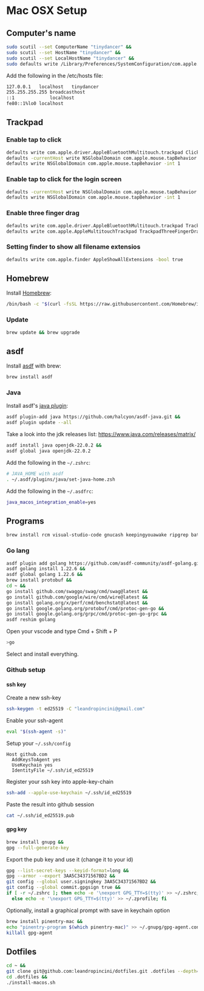 # Mac OSX Setup

## Computer's name
```bash
sudo scutil --set ComputerName "tinydancer" &&
sudo scutil --set HostName "tinydancer" &&
sudo scutil --set LocalHostName "tinydancer" &&
sudo defaults write /Library/Preferences/SystemConfiguration/com.apple.smb.server NetBIOSName -string "tinydancer"
```

Add the following in the /etc/hosts file:
```bash
127.0.0.1	localhost	tinydancer
255.255.255.255	broadcasthost
::1             localhost
fe80::1%lo0	localhost
```

## Trackpad

### Enable tap to click
```bash
defaults write com.apple.driver.AppleBluetoothMultitouch.trackpad Clicking -bool true &&
defaults -currentHost write NSGlobalDomain com.apple.mouse.tapBehavior -int 1 &&
defaults write NSGlobalDomain com.apple.mouse.tapBehavior -int 1
```

### Enable tap to click for the login screen
```bash
defaults -currentHost write NSGlobalDomain com.apple.mouse.tapBehavior -int 1 &&
defaults write NSGlobalDomain com.apple.mouse.tapBehavior -int 1
```

### Enable three finger drag
```bash
defaults write com.apple.driver.AppleBluetoothMultitouch.trackpad TrackpadThreeFingerDrag -bool true &&
defaults write com.apple.AppleMultitouchTrackpad TrackpadThreeFingerDrag -bool true
```

### Setting finder to show all filename extensios
```bash
defaults write com.apple.finder AppleShowAllExtensions -bool true
```

## Homebrew

Install [Homebrew](https://brew.sh/):
```bash
/bin/bash -c "$(curl -fsSL https://raw.githubusercontent.com/Homebrew/install/HEAD/install.sh)"
```

### Update
```bash
brew update && brew upgrade
```

## asdf

Install [asdf](https://asdf-vm.com/) with brew:
```bash
brew install asdf
```

### Java

Install asdf's [java plugin](https://github.com/halcyon/asdf-java):
```bash
asdf plugin-add java https://github.com/halcyon/asdf-java.git &&
asdf plugin update --all
```

Take a look into the jdk releases list: https://www.java.com/releases/matrix/
```bash
asdf install java openjdk-22.0.2 &&
asdf global java openjdk-22.0.2
```

Add the following in the `~/.zshrc`:
```bash
# JAVA_HOME with asdf
. ~/.asdf/plugins/java/set-java-home.zsh
```

Add the following in the `~/.asdfrc`:
```bash
java_macos_integration_enable=yes
``` 

## Programs
```bash
brew install rcm visual-studio-code gnucash keepingyouawake ripgrep bat fzf
```

### Go lang
```bash
asdf plugin add golang https://github.com/asdf-community/asdf-golang.git &&
asdf golang install 1.22.6 &&
asdf global golang 1.22.6 &&
brew install protobuf &&
cd ~ &&
go install github.com/swaggo/swag/cmd/swag@latest &&
go install github.com/google/wire/cmd/wire@latest &&
go install golang.org/x/perf/cmd/benchstat@latest &&
go install google.golang.org/protobuf/cmd/protoc-gen-go &&
go install google.golang.org/grpc/cmd/protoc-gen-go-grpc &&
asdf reshim golang
```

Open your vscode and type Cmd + Shift + P
```bash
>go
```

Select and install everything.

### Github setup
#### ssh key
Create a new ssh-key
```bash
ssh-keygen -t ed25519 -C "leandropincini@gmail.com"
```

Enable your ssh-agent
```bash
eval "$(ssh-agent -s)"
```

Setup your `~/.ssh/config`
```
Host github.com
  AddKeysToAgent yes
  UseKeychain yes
  IdentityFile ~/.ssh/id_ed25519
```

Register your ssh key into apple-key-chain
```bash
ssh-add --apple-use-keychain ~/.ssh/id_ed25519
```

Paste the result into github session
```bash
cat ~/.ssh/id_ed25519.pub
```

#### gpg key
```bash
brew install gnupg &&
gpg --full-generate-key
```

Export the pub key and use it (change it to your id)
```bash
gpg --list-secret-keys --keyid-format=long &&
gpg --armor --export 3AA5C34371567BD2 &&
git config --global user.signingkey 3AA5C34371567BD2 &&
git config --global commit.gpgsign true &&
if [ -r ~/.zshrc ]; then echo -e '\nexport GPG_TTY=$(tty)' >> ~/.zshrc; \
  else echo -e '\nexport GPG_TTY=$(tty)' >> ~/.zprofile; fi
```

Optionally, install a graphical prompt with save in keychain option
```bash
brew install pinentry-mac &&
echo "pinentry-program $(which pinentry-mac)" >> ~/.gnupg/gpg-agent.conf &&
killall gpg-agent
```

## Dotfiles
```bash
cd ~ &&
git clone git@github.com:leandropincini/dotfiles.git .dotfiles --depth=1 &&
cd .dotfiles &&
./install-macos.sh
```
